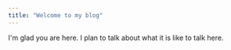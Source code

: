 ```yaml
---
title: "Welcome to my blog"
---
```


I'm glad you are here. I plan to talk about what it is like to talk here.

